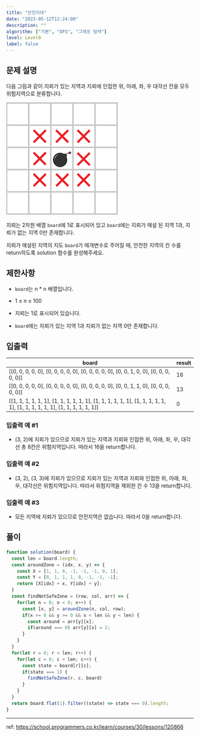 ```yaml
---
title: "안전지대"
date: "2023-05-12T12:24:00"
description: ""
algorithm: ["기본", "DFS", "그래프 탐색"]
level: Level0
label: false
---
```


## 문제 설명

다음 그림과 같이 지뢰가 있는 지역과 지뢰에 인접한 위, 아래, 좌, 우 대각선 칸을 모두 위험지역으로 분류합니다.

<img src="https://raw.githubusercontent.com/hxxtae/algorithm/main/blog/assets/programmers/안전지대_1.png" alt="안전지대_1" />

지뢰는 2차원 배열 `board`에 1로 표시되어 있고 `board`에는 지뢰가 매설 된 지역 1과, 지뢰가 없는 지역 0만 존재합니다.

지뢰가 매설된 지역의 지도 `board`가 매개변수로 주어질 때, 안전한 지역의 칸 수를 return하도록 solution 함수를 완성해주세요.

## 제한사항

- `board`는 n * n 배열입니다.

- 1 ≤ n ≤ 100

- 지뢰는 1로 표시되어 있습니다.

- `board`에는 지뢰가 있는 지역 1과 지뢰가 없는 지역 0만 존재합니다.

## 입출력

| board | result |
| ----- | ------ |
| [[0, 0, 0, 0, 0], [0, 0, 0, 0, 0], [0, 0, 0, 0, 0], [0, 0, 1, 0, 0], [0, 0, 0, 0, 0]] | 16 |
| [[0, 0, 0, 0, 0], [0, 0, 0, 0, 0], [0, 0, 0, 0, 0], [0, 0, 1, 1, 0], [0, 0, 0, 0, 0]] | 13 |
| [[1, 1, 1, 1, 1, 1], [1, 1, 1, 1, 1, 1], [1, 1, 1, 1, 1, 1], [1, 1, 1, 1, 1, 1], [1, 1, 1, 1, 1, 1], [1, 1, 1, 1, 1, 1]] | 0 |

### 입출력 예 #1

- (3, 2)에 지뢰가 있으므로 지뢰가 있는 지역과 지뢰와 인접한 위, 아래, 좌, 우, 대각선 총 8칸은 위험지역입니다. 따라서 16을 return합니다.

### 입출력 예 #2

- (3, 2), (3, 3)에 지뢰가 있으므로 지뢰가 있는 지역과 지뢰와 인접한 위, 아래, 좌, 우, 대각선은 위험지역입니다. 따라서 위험지역을 제외한 칸 수 13을 return합니다.

### 입출력 예 #3

- 모든 지역에 지뢰가 있으므로 안전지역은 없습니다. 따라서 0을 return합니다.

## 풀이

```javascript
function solution(board) {
  const len = board.length;
  const aroundZone = (idx, x, y) => {
    const X = [1, 1, 0, -1, -1, -1, 0, 1];
    const Y = [0, 1, 1, 1, 0, -1, -1, -1];
    return [X[idx] + x, Y[idx] + y];
  }
  const findNotSafeZone = (row, col, arr) => {
    for(let n = 0; n < 8; n++) {
      const [x, y] = aroundZone(n, col, row);
      if(x >= 0 && y >= 0 && x < len && y < len) {
        const around = arr[y][x];
        if(around === 0) arr[y][x] = 2;
      }
    }
  }
  for(let r = 0; r < len; r++) {
    for(let c = 0; c < len; c++) {
      const state = board[r][c];
      if(state === 1) {
        findNotSafeZone(r, c, board)
      }
    }
  }
  return board.flat(1).filter((state) => state === 0).length;
}

```

---

ref: https://school.programmers.co.kr/learn/courses/30/lessons/120866